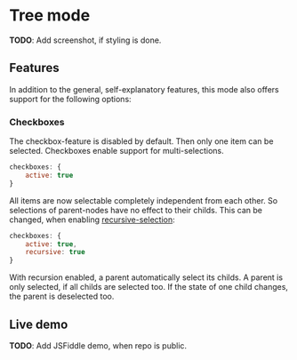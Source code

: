 
# Tree mode

**TODO**: Add screenshot, if styling is done.

## Features

In addition to the general, self-explanatory features, this mode also offers support for the following options:

### Checkboxes

The checkbox-feature is disabled by default. Then only one item can be selected. Checkboxes enable support for multi-selections.

```js
checkboxes: {
    active: true
}
```

All items are now selectable completely independent from each other. So selections of parent-nodes have no effect to their childs. This can be changed, when enabling
[recursive-selection](interfaces/baseoptions.md#checkboxes):

```js
checkboxes: {
    active: true,
    recursive: true
}
```

With recursion enabled, a parent automatically select its childs. A parent is only selected, if all childs are selected too. If the state of one child changes,
the parent is deselected too.


## Live demo
**TODO**: Add JSFiddle demo, when repo is public.
